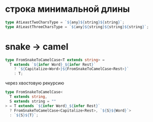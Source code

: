 # строка минимальной длины

```ts
type AtLeastTwoCharsType = `${any}${string}${string}`;
type AtLeastThreeCharsType = `${any}${string}${string}${string}`;
```

# snake -> camel

```ts
type FromSnakeToCamelCase<T extends string> =
  T extends `${infer Word}_${infer Rest}`
    ? `${Capitalize<Word>}${FromSnakeToCamelCase<Rest>}`
    : T;
```

через хвостовую рекурсию

```ts
type FromSnakeToCamelCase<
  T extends string,
  S extends string = ""
> = T extends `${infer Word}_${infer Rest}`
  ? FromSnakeToCamelCase<Capitalize<Rest>, `${S}${Word}`>
  : `${S}${T}`;
```
